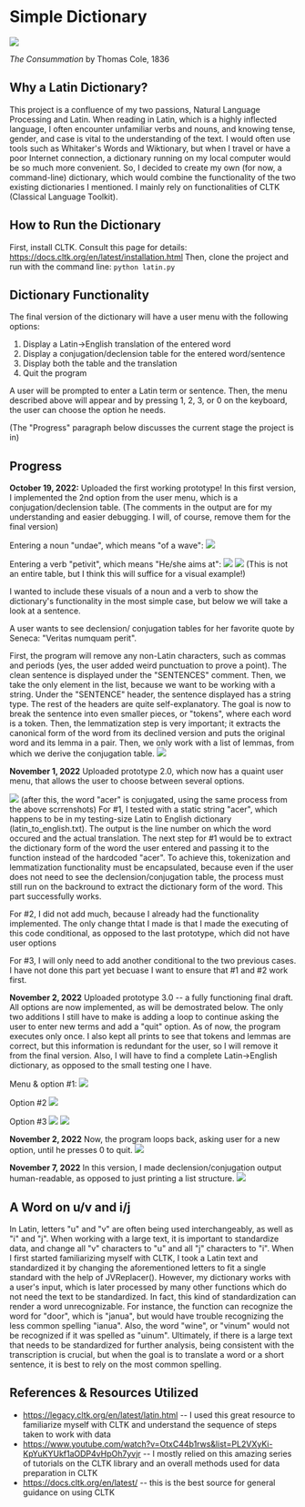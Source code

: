 # Simple Dictionary
![](Pictures/Rome_splendor.jpg)

*The Consummation* by Thomas Cole, 1836
## Why a Latin Dictionary?
This project is a confluence of my two passions, Natural Language Processing and Latin. When reading in Latin, which is a highly inflected language, I often encounter
unfamiliar verbs and nouns, and knowing tense, gender, and case is vital to the understanding of the text. I would often use tools such as Whitaker's Words and Wiktionary, but when I travel or have a poor Internet connection, a dictionary running on my local computer would be so much more convenient. So, I decided to create my own (for now, a command-line) dictionary, which would combine the functionality of the two existing dictionaries I mentioned. I mainly rely on functionalities of CLTK (Classical Language Toolkit).

## How to Run the Dictionary

First, install CLTK. Consult this page for details: https://docs.cltk.org/en/latest/installation.html
Then, clone the project and run with the command line: ``` python latin.py ```


## Dictionary Functionality
The final version of the dictionary will have a user menu with the following options:
1) Display a Latin->English translation of the entered word
2) Display a conjugation/declension table for the entered word/sentence
3) Display both the table and the translation
0) Quit the program

A user will be prompted to enter a Latin term or sentence. Then, the menu described above will appear and by pressing 1, 2, 3, or 0 on the keyboard, the user can choose the option he needs.

(The "Progress" paragraph below discusses the current stage the project is in)

## Progress
**October 19, 2022:** Uploaded the first working prototype! In this first version, I implemented the 2nd option from the user menu, which is a conjugation/declension table. (The comments in the output are for my understanding and easier debugging. I will, of course, remove them for the final version)

Entering a noun "undae", which means "of a wave":
![](Pictures/noun_example_working_prototype.PNG)

Entering a verb "petivit", which means "He/she aims at":
![](Pictures/I_verb_example_working_prototype.PNG)
![](Pictures/2_verb_example_working_prototype.PNG)
(This is not an entire table, but I think this will suffice for a visual example!)

I wanted to include these visuals of a noun and a verb to show the dictionary's functionality in the most simple case, but below we will take a look at a sentence.

A user wants to see declension/ conjugation tables for her favorite quote by Seneca: "Veritas numquam perit". 

First, the program will remove any non-Latin characters, such as commas and periods (yes, the user added weird punctuation to prove a point). The clean sentence is displayed under the "SENTENCES" comment. Then, we take the only element in the list, because we want to be working with a string. Under the "SENTENCE" header, the sentence displayed has a string type. The rest of the headers are quite self-explanatory. The goal is now to break the sentence into even smaller pieces, or "tokens", where each word is a token. Then, the lemmatization step is very important; it extracts the canonical form of the word from its declined version and puts the original word and its lemma in a pair. Then, we only work with a list of lemmas, from which we derive the conjugation table.
![](Pictures/veritas_numquam_perit.PNG)


**November 1, 2022** Uploaded prototype 2.0, which now has a quaint user menu, that allows the user to choose between several options. 

![](Pictures/menu.PNG)
(after this, the word "acer" is conjugated, using the same process from the above scrrenshots)
For #1, I tested with a static string "acer", which happens to be in my testing-size Latin to English dictionary (latin_to_english.txt). The output is the line number on which the word occured and the actual translation. The next step for #1 would be to extract the dictionary form of the word the user entered and passing it to the function instead of the hardcoded "acer". To achieve this, tokenization and lemmatization functionality must be encapsulated, because even if the user does not need to see the declension/conjugation table, the process must still run on the backround to extract the dictionary form of the word. This part successfully works.

For #2, I did not add much, because I already had the functionality implemented. The only change thtat I made is that I made the executing of this code conditional, as opposed to the last prototype, which did not have user options

For #3, I will only need to add another conditional to the two previous cases. I have not done this part yet becuase I want to ensure that #1 and #2 work first.

**November 2, 2022** Uploaded prototype 3.0 -- a fully functioning final draft. All options are now implemented, as will be demostrated below. The only two additions I still have to make is adding a loop to continue asking the user to enter new terms and add a "quit" option. As of now, the program executes only once. I also kept all prints to see that tokens and lemmas are correct, but this information is redundant for the user, so I will remove it from the final version. Also, I will have to find a complete Latin->English dictionary, as opposed to the small testing one I have.

Menu & option #1:
![](Pictures/menu_and_1.PNG)

Option #2
![](Pictures/2.PNG)

Option #3
![](Pictures/3_a.PNG)
![](Pictures/3_b.PNG)

**November 2, 2022** Now, the program loops back, asking user for a new option, until he presses 0 to quit.
![](Pictures/1_loop.PNG)

**November 7, 2022** In this version, I made declension/conjugation output human-readable, as opposed to just printing a list structure.
![](Pictures/readable_output.PNG)

## A Word on u/v and i/j
In Latin, letters "u" and "v" are often being used interchangeably, as well as "i" and "j". When working with a large text, it is important to standardize data, and change all "v" characters to "u" and all "j" characters to "i". When I first started familiarizing myself with CLTK, I took a Latin text and standardized it by changing the aforementioned letters to fit a single standard with the help of JVReplacer(). However, my dictionary works with a user's input, which is later processed by many other functions which do not need the text to be standardized. In fact, this kind of standardization can render a word unrecognizable. For instance, the function can recognize the word for "door", which is "janua", but would have trouble recognizing the less common spelling "ianua". Also, the word "wine", or "vinum" would not be recognized if it was spelled as "uinum". Ultimately, if there is a large text that needs to be standardized for further analysis, being consistent with the transcription is crucial, but when the goal is to translate a word or a short sentence, it is best to rely on the most common spelling.
## References & Resources Utilized
- https://legacy.cltk.org/en/latest/latin.html -- I used this great resource to familiarize myself with CLTK and understand the sequence of steps taken to work with data
- https://www.youtube.com/watch?v=OtxC44b1rws&list=PL2VXyKi-KpYuKYUkf1aODP4vHpOh7yvjr -- I mostly relied on this amazing series of tutorials on the CLTK library and an overall methods used for data preparation in CLTK
- https://docs.cltk.org/en/latest/ -- this is the best source for general guidance on using CLTK
